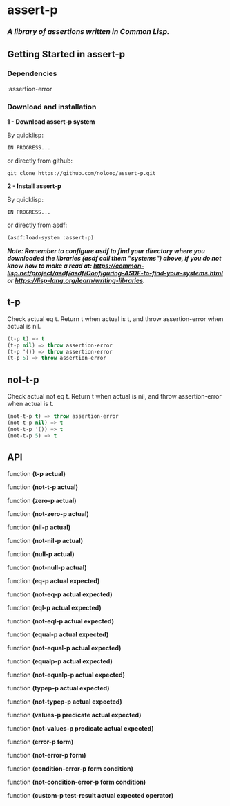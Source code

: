 # assert-p

### _A library of assertions written in Common Lisp._

## Getting Started in assert-p

### Dependencies

:assertion-error

### Download and installation

**1 - Download assert-p system**

By quicklisp:

```
IN PROGRESS...
```

or directly from github:

```
git clone https://github.com/noloop/assert-p.git
```
**2 - Install assert-p**

By quicklisp:

```
IN PROGRESS...
```

or directly from asdf:

```lisp
(asdf:load-system :assert-p)
```

_**Note: Remember to configure asdf to find your directory where you downloaded the libraries (asdf call them "systems") above, if you do not know how to make a read at: https://common-lisp.net/project/asdf/asdf/Configuring-ASDF-to-find-your-systems.html or https://lisp-lang.org/learn/writing-libraries.**_

## t-p

Check actual eq t. Return t when actual is t, and throw assertion-error when actual is nil.

```lisp
(t-p t) => t
(t-p nil) => throw assertion-error
(t-p '()) => throw assertion-error
(t-p 5) => throw assertion-error
```

## not-t-p

Check actual not eq t. Return t when actual is nil, and throw assertion-error when actual is t.

```lisp
(not-t-p t) => throw assertion-error
(not-t-p nil) => t
(not-t-p '()) => t
(not-t-p 5) => t
```

## API

function **(t-p actual)**

function **(not-t-p actual)**

function **(zero-p actual)**

function **(not-zero-p actual)**

function **(nil-p actual)**

function **(not-nil-p actual)**

function **(null-p actual)**

function **(not-null-p actual)**

function **(eq-p actual expected)**

function **(not-eq-p actual expected)**

function **(eql-p actual expected)**

function **(not-eql-p actual expected)**

function **(equal-p actual expected)**

function **(not-equal-p actual expected)**

function **(equalp-p actual expected)**

function **(not-equalp-p actual expected)**

function **(typep-p actual expected)**

function **(not-typep-p actual expected)**

function **(values-p predicate actual expected)**

function **(not-values-p predicate actual expected)**

function **(error-p form)**

function **(not-error-p form)**

function **(condition-error-p form condition)**

function **(not-condition-error-p form condition)**

function **(custom-p test-result actual expected operator)**